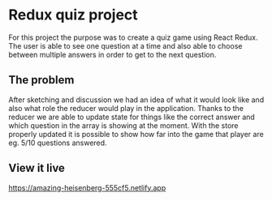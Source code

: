 # Redux quiz project

For this project the purpose was to create a quiz game using React Redux. The user is able to see one question at a time and also able to choose between multiple answers in order to get to the next question. 

## The problem

After sketching and discussion we had an idea of what it would look like and also what role the reducer would play in the application. Thanks to the reducer we are able to update state for things like the correct answer and which question in the array is showing at the moment. With the store properly updated it is possible to show how far into the game that player are eg. 5/10 questions answered. 

## View it live

https://amazing-heisenberg-555cf5.netlify.app
